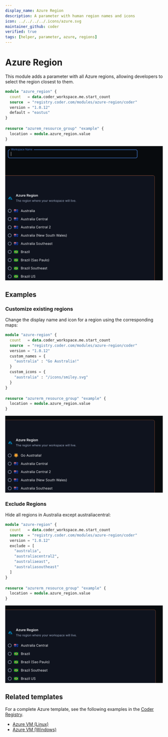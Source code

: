 ```yaml
---
display_name: Azure Region
description: A parameter with human region names and icons
icon: ../../../../.icons/azure.svg
maintainer_github: coder
verified: true
tags: [helper, parameter, azure, regions]
---
```


# Azure Region

This module adds a parameter with all Azure regions, allowing developers to select the region closest to them.

```tf
module "azure_region" {
  count   = data.coder_workspace.me.start_count
  source  = "registry.coder.com/modules/azure-region/coder"
  version = "1.0.12"
  default = "eastus"
}

resource "azurem_resource_group" "example" {
  location = module.azure_region.value
}
```

![Azure Region Default](../../.images/azure-default.png)

## Examples

### Customize existing regions

Change the display name and icon for a region using the corresponding maps:

```tf
module "azure-region" {
  count   = data.coder_workspace.me.start_count
  source  = "registry.coder.com/modules/azure-region/coder"
  version = "1.0.12"
  custom_names = {
    "australia" : "Go Australia!"
  }
  custom_icons = {
    "australia" : "/icons/smiley.svg"
  }
}

resource "azurerm_resource_group" "example" {
  location = module.azure_region.value
}
```

![Azure Region Custom](../../.images/azure-custom.png)

### Exclude Regions

Hide all regions in Australia except australiacentral:

```tf
module "azure-region" {
  count   = data.coder_workspace.me.start_count
  source  = "registry.coder.com/modules/azure-region/coder"
  version = "1.0.12"
  exclude = [
    "australia",
    "australiacentral2",
    "australiaeast",
    "australiasoutheast"
  ]
}

resource "azurerm_resource_group" "example" {
  location = module.azure_region.value
}
```

![Azure Exclude](../../.images/azure-exclude.png)

## Related templates

For a complete Azure template, see the following examples in the [Coder Registry](https://registry.coder.com/).

- [Azure VM (Linux)](https://registry.coder.com/templates/azure-linux)
- [Azure VM (Windows)](https://registry.coder.com/templates/azure-windows)
